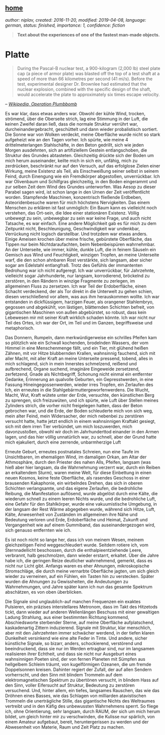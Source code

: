 [home](./index.md)
------------------

*author: niplav, created: 2016-11-20, modified: 2019-04-08, language: german, status: finished, importance: 1, confidence: fiction*

> __Text about the experiences of one of the fastest man-made objects.__

Platte
======

> During the Pascal-B nuclear test, a 900-kilogram (2,000 lb) steel plate
> cap (a piece of armor plate) was blasted off the top of a test shaft
> at a speed of more than 66 kilometres per second (41 mi/s). Before
> the test, experimental designer Dr. Brownlee had estimated that the
> nuclear explosion, combined with the specific design of the shaft,
> would accelerate the plate to approximately six times escape velocity.

*– [Wikipedia, Operation Plumbbomb](https://en.wikipedia.org/wiki/Operation_Plumbbob)*

Es war klar, dass etwas anders war. Obwohl der kühle Wind, trocken,
strömend, über die Oberseite strich, lag eine Stimmung in der Luft,
die keinen Zweifel daran ließ, dass die normale Struktur verrührt
war, durcheinandergebracht, geschüttelt und dann wieder probalistisch
sortiert. Die Sonne war von Wolken verdeckt, meine Oberfläche wurde
nicht so stark aufgeheizt wie an den Tagen vorher. Ich spürte, wie
meine 4 drittelmeterlangen Stahlschäfte, in den Beton gedrillt, sich wie
jeden Morgen ausdehnten, sich an artifiziellem Gestein entlangschoben,
die Struktur des Grundes abtasteten. Gleichzeitig drückte sich der
Boden um mich herum auseinander, keilte mich in sich ein, unfähig,
mich zu zerdrücken, beschränkt nur auf den Versuch, auf das erfolglose
Zielen einer Wirkung, meine Existenz als Teil, als Einschweißung seiner
selbst in seinem Feind, durch Einengung wie ein Fremdkörper abgestoßen,
unverrückbar. Ich war Olivenbaum und Schilfgras gleichzeitig, in den
Boden eingerammt und zur selben Zeit dem Wind des Grundes unterworfen. Was
Aesop zu dieser Parabel sagen wird, ist schon lange in den Urnen der Zeit
veröffentlicht worden. Stampfende Maschinen, konzentrisch fließende
Erdbeben, Asteoridenbesuche waren für mich höchstens Nervigkeiten. Das
einem Menschen zu erklären ist fast unmöglich: Ein Baum kann es
vielleicht noch verstehen, das Ort-sein, die Idee einer stationären
Existenz. Völlig unbewegt zu sein, unbewegbar zu sein war keine Frage,
und auch nicht Tatsache, es war einfach. Eine andere Möglichkeit gab
es für mich zu dem Zeitpunkt nicht, Beschleunigung, Geschwindigkeit
war undenkbar, Verrückung nicht logisch darstellbar. Und trotzdem war
etwas anders. Einige Ameisen krochen über meine frische, gebürstete
Oberfläche, das Tippen nur beim Nichtdaraufachten, beim Nebenbeispüren
wahrnehmbar. An der Unterseite, wie immer, kühle, dunkle Luft, die in
feinem Säuseln ein Gemisch aus Wind und Feuchtigkeit, winzigen Tropfen,
an meine Unterseite warf, die den schon ahnbaren Rost verstärkte,
sich langsam, aber sicher sogar am Edelstahl entlangfraß. Trotz des
Gefühls der immantenten Bedrohung war ich nicht aufgeregt. Ich war
unverrückbar, für Jahrzehnte, vielleicht sogar Jahrhunderte, nur
langsam, korrodierend, bröckelnd zu zerstören, in den Rändern in
winzige Fragmente zu zerlegen, im allgemeinen Fluss zu zersetzen. Ich war
Teil der Erdoberfläche, einen Schacht verdeckend, der als Tor direkt
in die Unterwelt zu gehen schien, diesen verschließend vor allem,
was aus ihm herauskommen wollte. Ich war entstanden in dickflüssigem,
harzigen Feuer, als orangener Stahlembryo, gegossen und abgekühlt, von
lästigen, blätternden Schichten befreit, von gigantischen Maschinen
von außen abgebürstet, so robust, dass kein Lebewesen mir mit seiner
Kraft wirklich schaden könnte. Ich war nicht nur Teil des Ortes, ich
war der Ort, im Teil und im Ganzen, begriffsweise und metaphorisch.

Das Donnern, Rumpeln, dann merkwürdigerweise ein schrilles Pfeifen kam
so plötzlich wie ein Schwall kochenden, brodelnden Wassers, der vom
Himmel in eine Menschenmenge fällt, und ein Tier, mit glühend heißen
Zähnen, mit vor Hitze blubbernden Krallen, wahnsinnig fauchend, sich
mit aller Macht, mit aller Kraft an meine Unterseite pressend, tobend,
alles in mich schlagend, sich in mein Innerstes schmelzend, reißend und
aufbrechend, Organe suchend, imaginäre Eingeweide zersetzend, zerfetzend,
Gnade als Nichtbegriff, Schonung nicht einmal ein entfernter Gedanke,
Erinnerung an qualvolle Geburten, ein Gepresstwerden, in eine Fassung
Hineingegossenwerden, wieder irres Tropfen, ein Zerlaufen des Ich,
ein erneutes in die Stahlgebärmuttergeworfenwerdens. Die Wucht, Macht,
Wut, Kraft wütete unter der Erde, versuchte, den künstlichen Berg zu
sprengen, sich freizuwüten, und ich spürte, wie Luft über Stellen
meines Zylinders strich, die vorher nicht freigelegen hatten, dass der
Beton gebrochen war, und die Erde, der Boden schleuderte mich von sich
weg, mein alter Feind, mein Widersacher, der mich nebenbei zu zerstören
versucht hatte, hatte jetzt endlich in einem wahnsinnigen Kraftakt
gesiegt, sich mit dem irren Tier verbündet, um mich loszuwerden, mich
davonzustoßen, obwohl wir doch im Jahrhunderttod einander in den Armen
lagen, und das hier völlig unnatürlich war, zu schnell, aber der Grund
hatte mich ejakuliert, durch eine zerrende, unbarmherzige Luft

Erneute Geburt, erneutes postnatales Schreien, nun eine Taufe im
Unsichtbaren, im ehemaligen Wind, im damaligen Orkan, am Altar der
Athmosphäre, durch den Priester des nahen Alls, Pfeifen, langsam (was
hieß aber hier langsam, da die Wahrnehmung verzerrt war, durch ein
Reiben an erkaltendem Sturm), waren meine Welt, für diese Einbettung in
einen neuen Kosmos, keine feste Oberfläche, als rasendes Geschoss in
einer brausenden Kakaphonie, ein wirbelndes Drehen, das sich in oberen
Schichten verlangsamte, und das eigene Zerlaufen, die bedrohliche Reibung,
die Manifestation auflösend, wurde abgelöst durch eine Kälte, die
wiederum schnell zu einem leeren Nichts wurde, und die bedrohliche Luft,
eine Gefahr für den Stahlkörper, wurde eine vakuumistische Umgebung,
in der langsam der Rest Wärme abgegeben wurde, während sich Hitze,
Luft, Kälte, Anwesenheit von Zuständen im allgemeinen ihre Nähe und
Bedeutung verloren und Erde, Erdoberfläche und Heimat, Zukunft und
Vergangenheit wie auf einem Gummiband, das auseinandergezogen wird,
sich genauso entfernten wie ich.

Es ist noch nicht so lange her, dass ich von meinem Wesen, meinem
gleichzeitigen Feind weggeschleudert wurde. Seitdem rotiere ich,
vom Sternnadellicht beschossen, durch die enthalpieentziehende Leere,
verbrannt, halb geschmolzen, dann wieder erstarrt, erkaltet. Über die
Jahre habe ich, die geringen Reize deutlicher wahrnehmend, gemerkt, dass
es nicht nur Licht gibt. Anfangs waren es eher Ahnungen, mikroskopische
Stromschläge, die durch meine vernarbte Oberfläche jagten, um
sich gleich wieder zu verneinen, auf ein Fühlen, ein Tasten hin zu
verstecken. Später wurden die Ahnungen zu Gewissheiten, die Andeutungen
zu Wahrnehmungen, und Jahre später kann ich nun das gesamte Spektrum
abschätzen, es von oben überblicken.

Die Signale sind unglaublich-auf manchen Frequenzen ein exaktes Pulsieren,
ein präzises interstellares Metronom, dass im Takt des Hitzetods tickt,
dann wieder auf anderen Wellenlängen Beschuss mit einer gewaltigen
Ladung Strahlung, aus einer bestimmten Richtung kommend, Abschiedsworte
sterbender Sterne, auf meine Oberfläche aufplatschend, kaskadenartig
Zittern induzierend. Signale mit Struktur, klar menschlich, aber mit den
Jahrzehnten immer schwächer werdend, in der tiefen klaren Dunkelheit
versinkend wie eine alte Feder in Tinte. Und andere, sicher künstliche
Signale, so bizarr, anders, schockierend, verstörend und beeindruckend,
dass sie nur im Werden ertragbar sind, nur im langsamen realisieren
ihrer Echtheit, und dass sie nicht nur Ausgeburt eines wahnsinnigen
Poeten sind, der von fernen Planeten mit Sümpfen aus hellgelbem
Schleim träumt, von kugelförmigen Ozeanen, die um fremde Doppelsonnen
kreisen. Dahinter regiert der Zufall, der auf allen Sendern vorherrscht,
und den Sinn mit blindem Trommeln auf dem elektromagnetischen Spektrum
zu übertönen versucht, in blindem Hass auf den Sinn, voller Eifersucht
auf Struktur, Bedeutung zu zerstören versuchend. Und, hinter allem, ein
tiefes, langsames Rauschen, das wie das Dröhnen eines Basses, wie das
Schlagen von milliarden atavistischen Trommeln die unerträgliche Stille,
das gigantische Nichts des Weltraumes vertreibt und in den Käfig des
unbewussten Wahrnehmens sperrt. So fliege ich, ohne Orientierung, sehr
langsam, durch RAUM, der sich um mich herum bildet, um gleich hinter mir
zu verschwinden, die Kulisse nur spärlich, von einem Amateur aufgebaut,
bereit, heruntergerissen zu werden und der Abwesenheit von Materie,
Raum und Zeit Platz zu machen.
